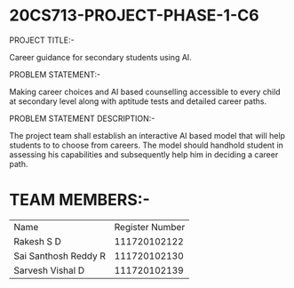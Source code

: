 # 20CS713-PROJECT-PHASE-1-C6

PROJECT TITLE:-

Career guidance for secondary students using AI.

PROBLEM STATEMENT:-

Making career choices and AI based counselling accessible to every child at secondary level along with aptitude tests and detailed career paths.


PROBLEM STATEMENT DESCRIPTION:-

The project team shall establish an interactive AI based model that will help students to to choose from careers. The model should handhold student in assessing his capabilities and subsequently help him in deciding a career path.


#  TEAM MEMBERS:-

<table>
  <tr>
    <td>Name</td>
    <td>Register Number</td>
  </tr>
  <tr>
    <td>Rakesh S D</td>
    <td>111720102122</td>
  </tr>
  <tr>
    <td>Sai Santhosh Reddy R</td>
    <td>111720102130</td>
  </tr>
  <tr>
    <td>Sarvesh Vishal D</td>
    <td>111720102139</td>
  </tr>
</table>
